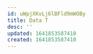 ```yaml
---
id: uWpjXKvLj6lBFld9mWOBy
title: Data T
desc: ''
updated: 1641853587410
created: 1641853587410
---
```


